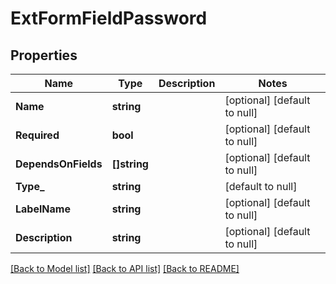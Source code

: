 # ExtFormFieldPassword

## Properties
Name | Type | Description | Notes
------------ | ------------- | ------------- | -------------
**Name** | **string** |  | [optional] [default to null]
**Required** | **bool** |  | [optional] [default to null]
**DependsOnFields** | **[]string** |  | [optional] [default to null]
**Type_** | **string** |  | [default to null]
**LabelName** | **string** |  | [optional] [default to null]
**Description** | **string** |  | [optional] [default to null]

[[Back to Model list]](../README.md#documentation-for-models) [[Back to API list]](../README.md#documentation-for-api-endpoints) [[Back to README]](../README.md)

